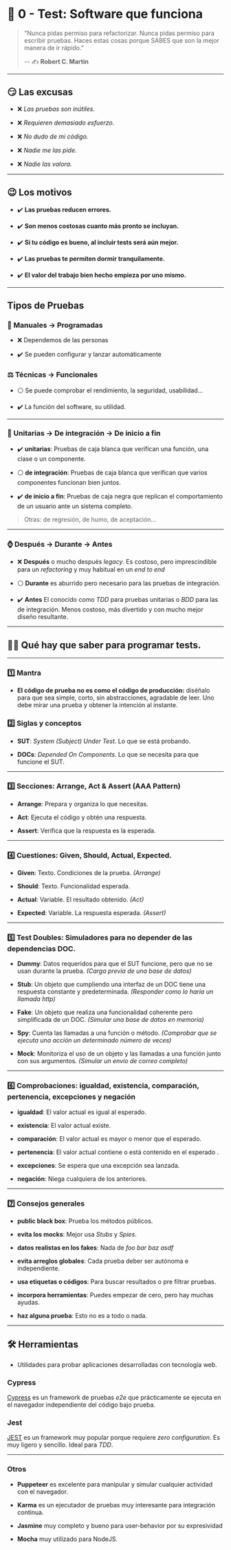 # 🧪 0 - Test: Software que funciona

>"Nunca pidas permiso para refactorizar. Nunca pidas permiso para escribir pruebas. Haces estas cosas porque SABES que son la mejor manera de ir rápido."
>
> -- ✍️ **Robert C. Martin**

---

## 😏 Las excusas

- ❌ _Las pruebas son inútiles._

- ❌ _Requieren demasiado esfuerzo._

- ❌ _No dudo de mi código._

- ❌ _Nadie me las pide._

- ❌ _Nadie las valora._

---

## 😉 Los motivos

- ✔️ **Las pruebas reducen errores.**

- ✔️ **Son menos costosas cuanto más pronto se incluyan.**

- ✔️ **Si tu código es bueno, al incluir tests será aún mejor.**

- ✔️ **Las pruebas te permiten dormir tranquilamente.**

- ✔️ **El valor del trabajo bien hecho empieza por uno mismo.**

---

<!-- > Dos tuits del tío Bob:
- https://twitter.com/unclebobmartin/status/1130449247390851072?s=20
- https://twitter.com/unclebobmartin/status/1134824807969804291?s=20 -->


## Tipos de Pruebas

### 🤖 Manuales -> Programadas

- ❌ Dependemos de las personas

- ✔️ Se pueden configurar y lanzar automáticamente

### ⚖ Técnicas -> Funcionales

- ⚪ Se puede comprobar el rendimiento, la seguridad, usabilidad...

- ✔️ La función del software, su utilidad.

---

### 🔎 Unitarias -> De integración -> De inicio a fin

- ✔️ **unitarias**: Pruebas de caja blanca que verifican una función, una clase o un componente.

- ⚪ **de integración**: Pruebas de caja blanca que verifican que varios componentes funcionan bien juntos.

- ✔️ **de inicio a fin**: Pruebas de caja negra que replican el comportamiento de un usuario ante un sistema completo.

> Otras: de regresión, de humo, de aceptación...

---

### ⌚ Después -> Durante -> Antes

- ❌ **Después** o mucho después _legacy_. Es costoso, pero imprescindible para un _refactoring_ y muy habitual en un _end to end_

- ⚪ **Durante** es aburrido pero necesario para las pruebas de integración.

- ✔️ **Antes** El conocido como _TDD_ para pruebas unitarias o _BDD_ para las de integración. Menos costoso, más divertido y con mucho mejor diseño resultante.

---

## 👨‍🎓 Qué hay que saber para programar tests.

---
### 1️⃣ Mantra

- **El código de prueba no es como el código de producción:** diséñalo para que sea simple, corto, sin abstracciones, agradable de leer. Uno debe mirar una prueba y obtener la intención al instante.

### 2️⃣ Siglas y conceptos

- **SUT**: _System (Subject) Under Test_. Lo que se está probando.

- **DOCs**: _Depended On Components_. Lo que se necesita para que funcione el SUT.

---

### 3️⃣ Secciones: Arrange, Act & Assert (AAA Pattern)

- **Arrange**: Prepara y organiza lo que necesitas.

- **Act**: Ejecuta el código y obtén una respuesta.

- **Assert**: Verifica que la respuesta es la esperada.

---

### 4️⃣ Cuestiones: Given, Should, Actual, Expected.

- **Given**: Texto. Condiciones de la prueba. _(Arrange)_

- **Should**: Texto. Funcionalidad esperada.

- **Actual**: Variable. El resultado obtenido. _(Act)_

- **Expected**: Variable. La respuesta esperada. _(Assert)_

---

### 5️⃣ Test Doubles: Simuladores para no depender de las dependencias DOC.

- **Dummy**: Datos requeridos para que el SUT funcione, pero que no se usan durante la prueba. _(Carga previa de una base de datos)_

- **Stub**: Un objeto que cumpliendo una interfaz de un DOC tiene una respuesta constante y predeterminada. _(Responder como lo haría un llamada http)_

- **Fake**: Un objeto que realiza una funcionalidad coherente pero simplificada de un DOC. _(Simular una base de datos en memoria)_

- **Spy**: Cuenta las llamadas a una función o método. _(Comprobar que se ejecuta una acción un determinado número de veces)_

- **Mock**: Monitoriza el uso de un objeto y las llamadas a una función junto con sus argumentos. _(Simular un envío de correo completo)_

---

### 6️⃣ Comprobaciones: igualdad, existencia, comparación, pertenencia, excepciones y negación

- **igualdad**: El valor actual es igual al esperado.

- **existencia**: El valor actual existe.

- **comparación**: El valor actual es mayor o menor que el esperado.

- **pertenencia**: El valor actual contiene o está contenido en el esperado .

- **excepciones**: Se espera que una excepción sea lanzada.

- **negación**: Niega cualquiera de los anteriores.

---

### 7️⃣ Consejos generales

- **public black box**: Prueba los métodos públicos.

- **evita los mocks**: Mejor usa _Stubs_ y _Spies_.

- **datos realistas en los fakes**: Nada de _foo_ _bar_ _baz_ _asdf_

- **evita arreglos globales**: Cada prueba deber ser autónoma e independiente.

- **usa etiquetas o códigos**: Para buscar resultados o pre filtrar pruebas.

- **incorpora herramientas**: Puedes empezar de cero, pero hay muchas ayudas.

- **haz alguna prueba**: Esto no es a todo o nada.

---

## 🛠 Herramientas

- Utilidades para probar aplicaciones desarrolladas con tecnología web.

### Cypress

[Cypress](https://www.cypress.io/) es un framework de pruebas _e2e_ que prácticamente se ejecuta en el navegador independiente del código bajo prueba.

### Jest

[JEST](https://jestjs.io/) es un framework muy popular porque requiere _zero configuration_. Es muy ligero y sencillo. Ideal para _TDD_.

---

### Otros

- **Puppeteer** es excelente para manipular y simular cualquier actividad con el navegador.

- **Karma** es un ejecutador de pruebas muy interesante para integración continua.

- **Jasmine** muy completo y bueno para user-behavior por su expresividad

- **Mocha** muy utilizado para NodeJS.



